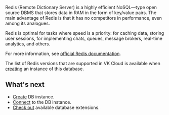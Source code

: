 
Redis (Remote Dictionary Server) is a highly efficient NoSQL—type open source DBMS that stores data in RAM in the form of key/value pairs. The main advantage of Redis is that it has no competitors in performance, even among its analogues.

Redis is optimal for tasks where speed is a priority: for caching data, storing user sessions, for implementing chats, queues, message brokers, real-time analytics, and others.

For more information, see [official Redis documentation](http://redis.io/docs/).

The list of Redis versions that are supported in VK Cloud is available when [creating](../../../instructions/create) an instance of this database.

## What's next

- [Create](../../../instructions/create) DB instance.
- [Connect](../../../connect) to the DB instance.
- [Check out](../../extensions) available database extensions.
